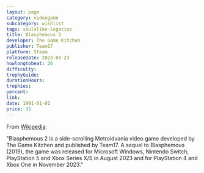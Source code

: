 ```yaml
---
layout: page
category: videogame
subcategory: wishlist
tags: soulslike-legacies
title: Blasphemous 2
developer: The Game Kitchen
publisher: Team17
platform: Steam
releaseDate: 2023-04-23
howlongtobeat: 26
difficulty:
trophyGuide:
durationHours:
trophies:
percent:
link:
date: 1991-01-01
price: 35
---
```


From [Wikipedia](https://en.wikipedia.org/wiki/Blasphemous_2):

"Blasphemous 2 is a side-scrolling Metroidvania video game developed by The Game Kitchen and published by Team17. A sequel to Blasphemous (2019), the game was released for Microsoft Windows, Nintendo Switch, PlayStation 5 and Xbox Series X/S in August 2023 and for PlayStation 4 and Xbox One in November 2023."
